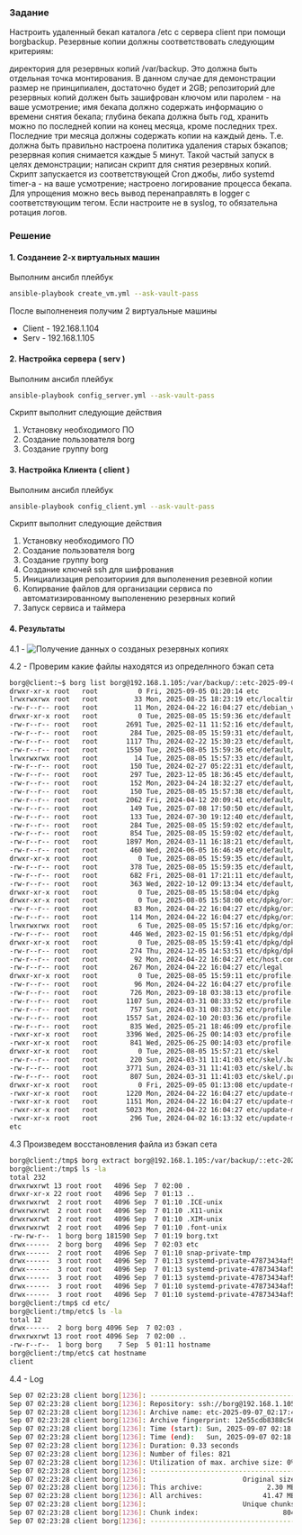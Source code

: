### Задание 

Настроить удаленный бекап каталога /etc c сервера client при помощи borgbackup. Резервные копии должны соответствовать следующим критериям:

директория для резервных копий /var/backup. Это должна быть отдельная точка монтирования. В данном случае для демонстрации размер не принципиален, достаточно будет и 2GB;
репозиторий дле резервных копий должен быть зашифрован ключом или паролем - на ваше усмотрение;
имя бекапа должно содержать информацию о времени снятия бекапа;
глубина бекапа должна быть год, хранить можно по последней копии на конец месяца, кроме последних трех.
Последние три месяца должны содержать копии на каждый день. Т.е. должна быть правильно настроена политика удаления старых бэкапов;
резервная копия снимается каждые 5 минут. Такой частый запуск в целях демонстрации;
написан скрипт для снятия резервных копий. Скрипт запускается из соответствующей Cron джобы, либо systemd timer-а - на ваше усмотрение;
настроено логирование процесса бекапа. Для упрощения можно весь вывод перенаправлять в logger с соответствующим тегом. Если настроите не в syslog, то обязательна ротация логов.

### Решение

#### 1.  Созданеие 2-х виртуальных  машин

Выполним  ансибл плейбук

```bash
ansible-playbook create_vm.yml --ask-vault-pass 
```

После выполненеия получим 2 виртуальные машины 
- Client - 192.168.1.104
- Serv - 192.168.1.105

#### 2. Настройка сервера ( serv )

Выполним  ансибл плейбук

```bash
ansible-playbook config_server.yml --ask-vault-pass 
```

Скрипт выполнит следующие действия
1) Установку необходимого ПО 
2) Создание пользователя borg 
3) Создание группу borg

#### 3. Настройка Клиента ( client )

Выполним  ансибл плейбук

```bash
ansible-playbook config_client.yml --ask-vault-pass 
```

Скрипт выполнит следующие действия
1) Установку необходимого ПО 
2) Создание пользователя borg 
3) Создание группу borg
4) Создание ключей ssh для шифрования 
5) Инициализация репозиториия для выполенения резевной копии 
6) Копирвание файлов для организации сервиса по автоматизированному выполенению резервных копий 
7) Запуск сервиса и таймера


#### 4. Результаты  

4.1 - ![Получение данных о созданых резервных копиях](https://raw.githubusercontent.com/jecka2/backup/refs/heads/main/screenshots/borg_backup.png)

4.2 - Проверим какие файлы находятся из определнного бэкап сета

```bash
borg@client:~$ borg list borg@192.168.1.105:/var/backup/::etc-2025-09-06_23:24:35
drwxr-xr-x root   root          0 Fri, 2025-09-05 01:20:14 etc
lrwxrwxrwx root   root         33 Mon, 2025-08-25 18:23:19 etc/localtime -> /usr/share/zoneinfo/Europe/Moscow
-rw-r--r-- root   root         11 Mon, 2024-04-22 16:04:27 etc/debian_version
drwxr-xr-x root   root          0 Tue, 2025-08-05 15:59:36 etc/default
-rw-r--r-- root   root       2691 Tue, 2025-02-11 11:52:16 etc/default/open-iscsi
-rw-r--r-- root   root        284 Tue, 2025-08-05 15:59:31 etc/default/console-setup
-rw-r--r-- root   root       1117 Thu, 2024-02-22 15:30:23 etc/default/useradd
-rw-r--r-- root   root       1550 Tue, 2025-08-05 15:59:36 etc/default/grub
lrwxrwxrwx root   root         14 Tue, 2025-08-05 15:57:33 etc/default/locale -> ../locale.conf
-rw-r--r-- root   root        150 Tue, 2024-02-27 05:22:31 etc/default/cron
-rw-r--r-- root   root        297 Tue, 2023-12-05 18:36:45 etc/default/dbus
-rw-r--r-- root   root        152 Mon, 2023-04-24 18:32:27 etc/default/networkd-dispatcher
-rw-r--r-- root   root        150 Tue, 2025-08-05 15:57:38 etc/default/keyboard
-rw-r--r-- root   root       2062 Fri, 2024-04-12 20:09:41 etc/default/rsync
-rw-r--r-- root   root        149 Tue, 2025-07-08 17:50:50 etc/default/apport
-rw-r--r-- root   root        133 Tue, 2024-07-30 19:12:40 etc/default/ssh
-rw-r--r-- root   root        284 Tue, 2025-08-05 15:59:02 etc/default/sysstat
-rw-r--r-- root   root        854 Tue, 2025-08-05 15:59:02 etc/default/mdadm
-rw-r--r-- root   root       1897 Mon, 2024-03-11 16:18:21 etc/default/ufw
-rw-r--r-- root   root        460 Wed, 2024-06-05 16:46:49 etc/default/cryptdisks
drwxr-xr-x root   root          0 Tue, 2025-08-05 15:59:35 etc/default/grub.d
-rw-r--r-- root   root        378 Tue, 2025-08-05 15:59:35 etc/default/grub.d/50-cloudimg-settings.cfg
-rw-r--r-- root   root        682 Fri, 2025-08-01 17:21:11 etc/default/motd-news
-rw-r--r-- root   root        363 Wed, 2022-10-12 09:13:34 etc/default/pollinate
drwxr-xr-x root   root          0 Tue, 2025-08-05 15:58:04 etc/dpkg
drwxr-xr-x root   root          0 Tue, 2025-08-05 15:58:00 etc/dpkg/origins
-rw-r--r-- root   root         83 Mon, 2024-04-22 16:04:27 etc/dpkg/origins/debian
-rw-r--r-- root   root        114 Mon, 2024-04-22 16:04:27 etc/dpkg/origins/ubuntu
lrwxrwxrwx root   root          6 Tue, 2025-08-05 15:57:16 etc/dpkg/origins/default -> ubuntu
-rw-r--r-- root   root        446 Wed, 2023-02-15 01:56:51 etc/dpkg/dpkg.cfg
drwxr-xr-x root   root          0 Tue, 2025-08-05 15:59:41 etc/dpkg/dpkg.cfg.d
-rw-r--r-- root   root        274 Thu, 2024-12-05 14:53:51 etc/dpkg/dpkg.cfg.d/needrestart
-rw-r--r-- root   root         92 Mon, 2024-04-22 16:04:27 etc/host.conf
-rw-r--r-- root   root        267 Mon, 2024-04-22 16:04:27 etc/legal
drwxr-xr-x root   root          0 Tue, 2025-08-05 15:59:11 etc/profile.d
-rw-r--r-- root   root         96 Mon, 2024-04-22 16:04:27 etc/profile.d/01-locale-fix.sh
-rw-r--r-- root   root        726 Mon, 2023-09-18 03:38:13 etc/profile.d/bash_completion.sh
-rw-r--r-- root   root       1107 Sun, 2024-03-31 08:33:52 etc/profile.d/gawk.csh
-rw-r--r-- root   root        757 Sun, 2024-03-31 08:33:52 etc/profile.d/gawk.sh
-rw-r--r-- root   root       1557 Sat, 2024-02-10 20:03:36 etc/profile.d/Z97-byobu.sh
-rw-r--r-- root   root        835 Wed, 2025-05-21 18:46:09 etc/profile.d/apps-bin-path.sh
-rwxr-xr-x root   root       3396 Wed, 2025-06-25 00:14:03 etc/profile.d/Z99-cloud-locale-test.sh
-rwxr-xr-x root   root        841 Wed, 2025-06-25 00:14:03 etc/profile.d/Z99-cloudinit-warnings.sh
drwxr-xr-x root   root          0 Tue, 2025-08-05 15:57:21 etc/skel
-rw-r--r-- root   root        220 Sun, 2024-03-31 11:41:03 etc/skel/.bash_logout
-rw-r--r-- root   root       3771 Sun, 2024-03-31 11:41:03 etc/skel/.bashrc
-rw-r--r-- root   root        807 Sun, 2024-03-31 11:41:03 etc/skel/.profile
drwxr-xr-x root   root          0 Fri, 2025-09-05 01:13:08 etc/update-motd.d
-rwxr-xr-x root   root       1220 Mon, 2024-04-22 16:04:27 etc/update-motd.d/00-header
-rwxr-xr-x root   root       1151 Mon, 2024-04-22 16:04:27 etc/update-motd.d/10-help-text
-rwxr-xr-x root   root       5023 Mon, 2024-04-22 16:04:27 etc/update-motd.d/50-motd-news
-rwxr-xr-x root   root        296 Tue, 2024-04-02 16:13:32 etc/update-motd.d/91-contract-ua-esm-status
etc
```

4.3 Произведем восстановления файла из бэкап сета

```bash
borg@client:/tmp$ borg extract borg@192.168.1.105:/var/backup/::etc-2025-09-06_23:24:35 etc/hostname
borg@client:/tmp$ ls -la
total 232
drwxrwxrwt 13 root root   4096 Sep  7 02:00 .
drwxr-xr-x 22 root root   4096 Sep  7 01:13 ..
drwxrwxrwt  2 root root   4096 Sep  7 01:10 .ICE-unix
drwxrwxrwt  2 root root   4096 Sep  7 01:10 .X11-unix
drwxrwxrwt  2 root root   4096 Sep  7 01:10 .XIM-unix
drwxrwxrwt  2 root root   4096 Sep  7 01:10 .font-unix
-rw-rw-r--  1 borg borg 181590 Sep  7 01:19 borg.txt
drwx------  2 borg borg   4096 Sep  7 02:03 etc
drwx------  2 root root   4096 Sep  7 01:10 snap-private-tmp
drwx------  3 root root   4096 Sep  7 01:13 systemd-private-47873434af5e4c038938f65126bf3bc0-ModemManager.service-paa7bd
drwx------  3 root root   4096 Sep  7 01:13 systemd-private-47873434af5e4c038938f65126bf3bc0-polkit.service-Ryj0jf
drwx------  3 root root   4096 Sep  7 01:13 systemd-private-47873434af5e4c038938f65126bf3bc0-systemd-logind.service-hMLrWM
drwx------  3 root root   4096 Sep  7 01:10 systemd-private-47873434af5e4c038938f65126bf3bc0-systemd-resolved.service-ry5lf9
drwx------  3 root root   4096 Sep  7 01:10 systemd-private-47873434af5e4c038938f65126bf3bc0-systemd-timesyncd.service-p8DEhv
borg@client:/tmp$ cd etc/
borg@client:/tmp/etc$ ls -la
total 12
drwx------  2 borg borg 4096 Sep  7 02:03 .
drwxrwxrwt 13 root root 4096 Sep  7 02:00 ..
-rw-r--r--  1 borg borg    7 Sep  5 01:11 hostname
borg@client:/tmp/etc$ cat hostname 
client

```

4.4 - Log
```bash
Sep 07 02:23:28 client borg[1236]: ------------------------------------------------------------------------------
Sep 07 02:23:28 client borg[1236]: Repository: ssh://borg@192.168.1.105/var/backup
Sep 07 02:23:28 client borg[1236]: Archive name: etc-2025-09-07_02:17:48
Sep 07 02:23:28 client borg[1236]: Archive fingerprint: 12e55cdb8388c5633cb58eae8288be2e053cdce3d90b59169f164b0d381a86ec
Sep 07 02:23:28 client borg[1236]: Time (start): Sun, 2025-09-07 02:18:26
Sep 07 02:23:28 client borg[1236]: Time (end):   Sun, 2025-09-07 02:18:27
Sep 07 02:23:28 client borg[1236]: Duration: 0.33 seconds
Sep 07 02:23:28 client borg[1236]: Number of files: 821
Sep 07 02:23:28 client borg[1236]: Utilization of max. archive size: 0%
Sep 07 02:23:28 client borg[1236]: ------------------------------------------------------------------------------
Sep 07 02:23:28 client borg[1236]:                        Original size      Compressed size    Deduplicated size
Sep 07 02:23:28 client borg[1236]: This archive:                2.30 MB            988.51 kB                584 B
Sep 07 02:23:28 client borg[1236]: All archives:               41.47 MB             17.78 MB              1.22 MB
Sep 07 02:23:28 client borg[1236]:                        Unique chunks         Total chunks
Sep 07 02:23:28 client borg[1236]: Chunk index:                     804                14617
Sep 07 02:23:28 client borg[1236]: ------------------------------------------------------------------------------
```